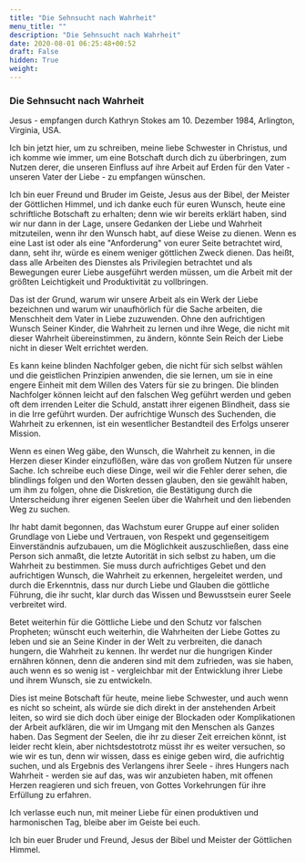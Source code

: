 ```yaml
---
title: "Die Sehnsucht nach Wahrheit"
menu_title: ""
description: "Die Sehnsucht nach Wahrheit"
date: 2020-08-01 06:25:48+00:52
draft: False
hidden: True
weight:
---
```

### Die Sehnsucht nach Wahrheit

Jesus - empfangen durch Kathryn Stokes am 10. Dezember 1984, Arlington, Virginia, USA.

Ich bin jetzt hier, um zu schreiben, meine liebe Schwester in Christus, und ich komme wie immer, um eine Botschaft durch dich zu überbringen, zum Nutzen derer, die unseren Einfluss auf ihre Arbeit auf Erden für den Vater - unseren Vater der Liebe - zu empfangen wünschen.

Ich bin euer Freund und Bruder im Geiste, Jesus aus der Bibel, der Meister der Göttlichen Himmel, und ich danke euch für euren Wunsch, heute eine schriftliche Botschaft zu erhalten; denn wie wir bereits erklärt haben, sind wir nur dann in der Lage, unsere Gedanken der Liebe und Wahrheit mitzuteilen, wenn ihr den Wunsch habt, auf diese Weise zu dienen. Wenn es eine Last ist oder als eine "Anforderung" von eurer Seite betrachtet wird, dann, seht ihr, würde es einem weniger göttlichen Zweck dienen. Das heißt, dass alle Arbeiten des Dienstes als Privilegien betrachtet und als Bewegungen eurer Liebe ausgeführt werden müssen, um die Arbeit mit der größten Leichtigkeit und Produktivität zu vollbringen.

Das ist der Grund, warum wir unsere Arbeit als ein Werk der Liebe bezeichnen und warum wir unaufhörlich für die Sache arbeiten, die Menschheit dem Vater in Liebe zuzuwenden. Ohne den aufrichtigen Wunsch Seiner Kinder, die Wahrheit zu lernen und ihre Wege, die nicht mit dieser Wahrheit übereinstimmen, zu ändern, könnte Sein Reich der Liebe nicht in dieser Welt errichtet werden.

Es kann keine blinden Nachfolger geben, die nicht für sich selbst wählen und die geistlichen Prinzipien anwenden, die sie lernen, um sie in eine engere Einheit mit dem Willen des Vaters für sie zu bringen. Die blinden Nachfolger können leicht auf den falschen Weg geführt werden und geben oft dem irrenden Leiter die Schuld, anstatt ihrer eigenen Blindheit, dass sie in die Irre geführt wurden. Der aufrichtige Wunsch des Suchenden, die Wahrheit zu erkennen, ist ein wesentlicher Bestandteil des Erfolgs unserer Mission.

Wenn es einen Weg gäbe, den Wunsch, die Wahrheit zu kennen, in die Herzen dieser Kinder einzuflößen, wäre das von großem Nutzen für unsere Sache. Ich schreibe euch diese Dinge, weil wir die Fehler derer sehen, die blindlings folgen und den Worten dessen glauben, den sie gewählt haben, um ihm zu folgen, ohne die Diskretion, die Bestätigung durch die Unterscheidung ihrer eigenen Seelen über die Wahrheit und den liebenden Weg zu suchen.

Ihr habt damit begonnen, das Wachstum eurer Gruppe auf einer soliden Grundlage von Liebe und Vertrauen, von Respekt und gegenseitigem Einverständnis aufzubauen, um die Möglichkeit auszuschließen, dass eine Person sich anmaßt, die letzte Autorität in sich selbst zu haben, um die Wahrheit zu bestimmen. Sie muss durch aufrichtiges Gebet und den aufrichtigen Wunsch, die Wahrheit zu erkennen, hergeleitet werden, und durch die Erkenntnis, dass nur durch Liebe und Glauben die göttliche Führung, die ihr sucht, klar durch das Wissen und Bewusstsein eurer Seele verbreitet wird.

Betet weiterhin für die Göttliche Liebe und den Schutz vor falschen Propheten; wünscht euch weiterhin, die Wahrheiten der Liebe Gottes zu leben und sie an Seine Kinder in der Welt zu verbreiten, die danach hungern, die Wahrheit zu kennen. Ihr werdet nur die hungrigen Kinder ernähren können, denn die anderen sind mit dem zufrieden, was sie haben, auch wenn es so wenig ist - vergleichbar mit der Entwicklung ihrer Liebe und ihrem Wunsch, sie zu entwickeln.

Dies ist meine Botschaft für heute, meine liebe Schwester, und auch wenn es nicht so scheint, als würde sie dich direkt in der anstehenden Arbeit leiten, so wird sie dich doch über einige der Blockaden oder Komplikationen der Arbeit aufklären, die wir im Umgang mit den Menschen als Ganzes haben. Das Segment der Seelen, die ihr zu dieser Zeit erreichen könnt, ist leider recht klein, aber nichtsdestotrotz müsst ihr es weiter versuchen, so wie wir es tun, denn wir wissen, dass es einige geben wird, die aufrichtig suchen, und als Ergebnis des Verlangens ihrer Seele - ihres Hungers nach Wahrheit - werden sie auf das, was wir anzubieten haben, mit offenen Herzen reagieren und sich freuen, von Gottes Vorkehrungen für ihre Erfüllung zu erfahren.

Ich verlasse euch nun, mit meiner Liebe für einen produktiven und harmonischen Tag, bleibe aber im Geiste bei euch.

Ich bin euer Bruder und Freund, Jesus der Bibel und Meister der Göttlichen Himmel.
